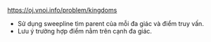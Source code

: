 https://oj.vnoi.info/problem/kingdoms

- Sử dụng sweepline tìm parent của mỗi đa giác và điểm truy vấn.
- Lưu ý trường hợp điểm nằm trên cạnh đa giác.